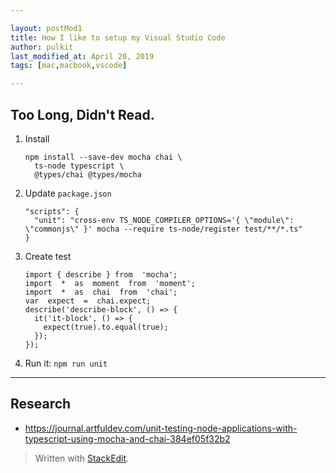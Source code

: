 ```yaml
---

layout: postMod1
title: How I like to setup my Visual Studio Code
author: pulkit
last_modified_at: April 20, 2019
tags: [mac,macbook,vscode]

---
```


## Too Long, Didn't Read.

1. Install
	```
	npm install --save-dev mocha chai \
	  ts-node typescript \
	  @types/chai @types/mocha
	```
2. Update `package.json`
	```
	"scripts": {
	  "unit": "cross-env TS_NODE_COMPILER_OPTIONS='{ \"module\": \"commonjs\" }' mocha --require ts-node/register test/**/*.ts"
	}
	```
3. Create test
	```
	import { describe } from  'mocha';
	import  *  as  moment  from  'moment';
	import  *  as  chai  from  'chai';
	var  expect  =  chai.expect;
	describe('describe-block', () => {
	  it('it-block', () => {
	    expect(true).to.equal(true);
	  });
	});
	```
1. Run it: `npm run unit`

---

## Research
* https://journal.artfuldev.com/unit-testing-node-applications-with-typescript-using-mocha-and-chai-384ef05f32b2

> Written with [StackEdit](https://stackedit.io/).
<!--stackedit_data:
eyJoaXN0b3J5IjpbNTEwMzUwODk2XX0=
-->